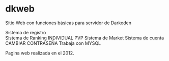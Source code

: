 # dkweb
Sitio Web con funciones básicas para servidor de Darkeden 

Sistema de registro<br>
Sistema de Ranking 
  INDIVIDUAL
  PVP
Sistema de Market
Sistema de cuenta
  CAMBIAR CONTRASEÑA
Trabaja con MYSQL 

Pagina web realizada en el 2012.
